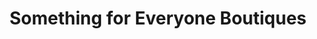 ---
title: "Something for Everyone Boutiques"
url: /fairport/something-for-everyone-boutiques/
shop: clothes
---